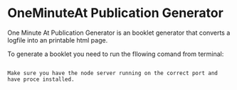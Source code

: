 # OneMinuteAt Publication Generator

One Minute At Publication Generator is an booklet generator that converts a logfile into an printable html page.

To generate a booklet you need to run the fllowing comand from terminal:
``` prince http://localhost:5000/print/logfile.log -o output.pdf 

Make sure you have the node server running on the correct port and have proce installed.